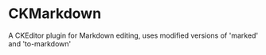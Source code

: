CKMarkdown
==========

A CKEditor plugin for Markdown editing, uses modified versions of 'marked' and 'to-markdown'
